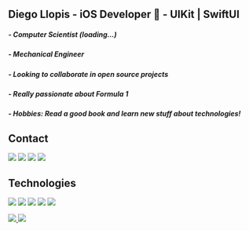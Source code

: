 ## Diego Llopis - iOS Developer 📱 - UIKit | SwiftUI 

##### - Computer Scientist (loading...)
##### - Mechanical Engineer
##### - Looking to collaborate in open source projects 
##### - Really passionate about Formula 1
##### - Hobbies: Read a good book and learn new stuff about technologies!

## Contact
<a href="https://www.youtube.com/channel/UCXvrQWJgVPB2CLsSeMnq8yg" target="_blank"><img src="https://img.shields.io/badge/YouTube-FF0000?style=for-the-badge&logo=youtube&logoColor=white" target="_blank"></a>
<a href="https://www.linkedin.com/in/diego-llopis36"><img src="https://img.shields.io/badge/LinkedIn-0077B5?style=for-the-badge&logo=linkedin&logoColor=white"></a>
<a href="https://www.instagram.com/llopis.diego/"><img src="https://img.shields.io/badge/Instagram-E4405F?style=for-the-badge&logo=instagram&logoColor=white"></a>
 <a href = "mailto:diego.llopis1@gmail.com"><img src="https://img.shields.io/badge/-Gmail-%23333?style=for-the-badge&logo=gmail&logoColor=white" target="_blank"></a>
 
 ## Technologies
<p>
 <img src="https://img.shields.io/badge/iOS-000000?style=for-the-badge&logo=ios&logoColor=white"/>
 <img src="https://img.shields.io/badge/mac%20os-000000?style=for-the-badge&logo=apple&logoColor=white"/>
 <img src="https://img.shields.io/badge/Xcode-007ACC?style=for-the-badge&logo=Xcode&logoColor=white"/>
 <img src="https://img.shields.io/badge/App_Store-0D96F6?style=for-the-badge&logo=app-store&logoColor=white"/>
 <img src="https://img.shields.io/badge/Swift-FA7343?style=for-the-badge&logo=swift&logoColor=white"/>
</p>

<div>
  <a href="https://github.com/diegollopis">
  <img src="https://github-readme-stats.vercel.app/api?username=diegollopis&show_icons=true&theme=dracula&include_all_commits=true&count_private=true"/>
  <img src="https://github-readme-stats.vercel.app/api/top-langs/?username=diegollopis&layout=compact&langs_count=7&theme=dracula"/>
</div>
 
